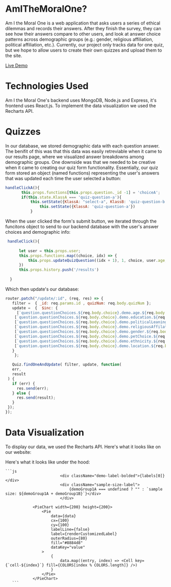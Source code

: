 # AmITheMoralOne? 

Am I the Moral One  is a web application that asks users a series of ethical dilemmas and records their answers. After they finish the survey, they can see how their answers compare to other users, and look at answer choice patterns across demographic groups (e.g.: gender, religious affiliation, political affiliation, etc.). Currently, our project only tracks data for one quiz, but we hope to allow users to create their own quizzes and upload them to the site.  

[Live Demo]( https://amithemoralone.herokuapp.com/#/)

# Technologies Used 

Am I the Moral One's backend uses MongoDB, Node.js and Express, it's frontend uses React.js. To implement the data visualization we used the Recharts API. 


# Quizzes 

In our database, we stored demographic data with each question answer. The benifit of this was that this data was easily retreviable when it came to our results page, where we visualized answer breakdowns among demographic groups. One downside was that we needed to be creative when it came to creating our quiz form functionality. Essentially, our quiz form stored an object (named functions) representing the user's answers that was updated each time the user selected a button: 

 ```js
handleClickA(){
        this.props.functions[this.props.question._id -1] = 'choiceA'; 
        if(this.state.KlassA === 'quiz-question-a'){
            this.setState({KlassA: "select-a", KlassB: 'quiz-question-b'})} else {
                this.setState({KlassA: 'quiz-question-a'})
            }
 ```
 
 When the user clicked the form's submit button, we iterated through the funcitons object to send to our backend database with the user's answer choices and demographic info: 
 
 
  ```js
   handleClick(){
    
        let user = this.props.user; 
        this.props.functions.map((choice, idx) => {
            this.props.updateQuizQuestion((idx + 1), 1, choice, user.age, user.education, user.politicalLeaning, user.religiousAffilation, user.gender, user.ethnicity, user.petChoice, user.location)
        })
        this.props.history.push('/results')
           
    }
 ```
 
 Which then update's our database: 
 
 ```js
 router.patch("/update/:id", (req, res) => {
    filter =  { _id: req.params.id , quizNum: req.body.quizNum };
    update =  {  $inc: {
      [`question.questionChoices.${req.body.choice}.demo.age.${req.body.age}`]: 1,
     [`question.questionChoices.${req.body.choice}.demo.education.${req.body.education}`]: 1,
     [`question.questionChoices.${req.body.choice}.demo.politicalLeaning.${req.body.politicalLeaning}`]: 1,
     [`question.questionChoices.${req.body.choice}.demo.religiousAffilation.${req.body.religiousAffilation}`]: 1,
     [`question.questionChoices.${req.body.choice}.demo.gender.${req.body.gender}`]: 1,
     [`question.questionChoices.${req.body.choice}.demo.petChoice.${req.body.petChoice}`]: 1,
     [`question.questionChoices.${req.body.choice}.demo.ethnicity.${req.body.ethnicity}`]: 1,
     [`question.questionChoices.${req.body.choice}.demo.location.${req.body.location}`]: 1,
    }
     };

    Quiz.findOneAndUpdate( filter, update, function(
    err,
    result
  ) {
    if (err) {
      res.send(err);
    } else {
      res.send(result);
    }
  });
});
 ```
 
 
 # Data Visualization 
 
   To display our data, we used the Recharts API. Here's what it looks like on our website: 
   
   
   
   Here's what it looks like under the hood: 
   
    ```js
                            <div className="demo-label-bolded">{labels[0]}</div>
                            <div className="sample-size-label">
                                {demoGroup1A === undefined ? "" : `sample size: ${demoGroup1A + demoGroup1B}`}</div>
                            </div>
      
                <PieChart width={200} height={200}>
                    <Pie 
                        data={data}
                        cx={100}
                        cy={100}
                        labelLine={false}
                        label={renderCustomizedLabel}
                        outerRadius={80}
                        fill="#8884d8"
                        dataKey="value"
                    >
                        {
                            data.map((entry, index) => <Cell key={`cell-${index}`} fill={COLORS[index % COLORS.length]} />)
                        }
                    </Pie>
                </PieChart>
       ```
            










